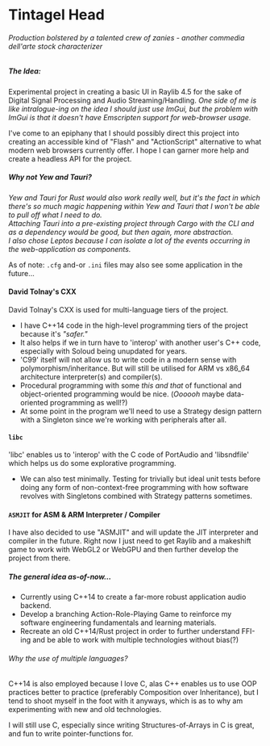 # Tintagel Head

###### _Production bolstered by a talented crew of zanies - another commedia dell'arte stock characterizer_

##### The Idea:
Experimental project in creating a basic UI in Raylib 4.5 for the sake of Digital Signal Processing and Audio Streaming/Handling.
_One side of me is like intralogue-ing on the idea I should just use ImGui, but the problem with ImGui is that it doesn't have Emscripten support for web-browser usage._

I've come to an epiphany that I should possibly direct this project into creating an accessible kind of "Flash" and "ActionScript" alternative to what modern web browsers currently offer. I hope I can garner more help and create a headless API for the project.

##### Why not Yew and Tauri?
_Yew and Tauri for Rust would also work really well, but it's the fact in which there's so much magic happening within Yew and Tauri that I won't be able to pull off what I need to do. 
<br>
  Attaching Tauri into a pre-existing project through Cargo with the CLI and as a dependency would be good, but then again, more abstraction.
<br>
  I also chose Leptos because I can isolate a lot of the events occurring in the web-application as components._

As of note: `.cfg` and-or `.ini` files may also see some application in the future...

#### David Tolnay's CXX

David Tolnay's CXX is used for multi-language tiers of the project.

- I have C++14 code in the high-level programming tiers of the project because it's _"safer."_
- It also helps if we in turn have to 'interop' with another user's C++ code, especially with Soloud being unupdated for years.
- 'C99' itself will not allow us to write code in a modern sense with polymorphism/inheritance. But will still be utilised for ARM vs x86_64 architecture interpreter(s) and compiler(s).
- Procedural programming with some _this and that_ of functional and object-oriented programming would be nice. (_Oooooh_ maybe data-oriented programming as well!?)
- At some point in the program we'll need to use a Strategy design pattern with a Singleton since we're working with peripherals after all.

#### `libc`

'libc' enables us to 'interop' with the C code of PortAudio and 'libsndfile' which helps us do some explorative programming.

- We can also test minimally. Testing for trivially but ideal unit tests before doing any form of non-context-free programming with how software revolves with Singletons combined with Strategy patterns sometimes.
  
#### `ASMJIT` for ASM & ARM Interpreter / Compiler

I have also decided to use "ASMJIT" and will update the JIT interpreter and compiler in the future. Right now I just need to get Raylib and a makeshift game to work with WebGL2 or WebGPU and then further develop the project from there.

##### The general idea as-of-now...

- Currently using C++14 to create a far-more robust application audio backend.
- Develop a branching Action-Role-Playing Game to reinforce my software engineering fundamentals and learning materials.
- Recreate an old C++14/Rust project in order to further understand FFI-ing and be able to work with multiple technologies without bias(?)

###### Why the use of multiple languages?

C++14 is also employed because I love C, alas C++ enables us to use OOP practices better to practice (preferably Composition over Inheritance),
but I tend to shoot myself in the foot with it anyways, which is as to why am experimenting with new and old technologies.

I will still use C, especially since writing Structures-of-Arrays in C is great, and fun to write pointer-functions for.
